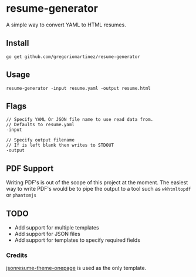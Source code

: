 # resume-generator
A simple way to convert YAML to HTML resumes.

## Install
```
go get github.com/gregoriomartinez/resume-generator
```

## Usage

```
resume-generator -input resume.yaml -output resume.html
```
## Flags

```
// Specify YAML Or JSON file name to use read data from.
// Defaults to resume.yaml
-input 

// Specify output filename
// If is left blank then writes to STDOUT
-output
```

## PDF Support
Writing PDF's is out of the scope of this project at the moment.
The easiest way to write PDF's would be to pipe the output to a tool  such as `wkhtmltopdf` or `phantomjs`

## TODO
* Add support for multiple templates
* Add support for JSON files
* Add support for templates to specify required fields


### Credits
[jsonresume-theme-onepage](https://github.com/ainsleyc/jsonresume-theme-onepage) is used as the only template.

